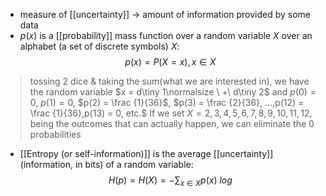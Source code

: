 - measure of [[uncertainty]] $\rightarrow$ amount of information provided by some data
- $p(x)$ is a [[probability]] mass function over a random variable $X$ over an alphabet (a set of discrete symbols) $X$:
$$p(x)=P(X=x),x\in X$$
>	tossing 2 dice & taking the sum(what we are interested in), we have the random variable $x = d\tiny 1\normalsize \ +\ d\tiny 2$ and
>		$p(0) = 0$,
>		$p(1) = 0$,
>		$p(2) = \frac {1}{36}$,
>		$p(3) = \frac {2}{36}, ...,p(12) = \frac {1}{36},p(13) = 0, etc.$
>	If we set $X = {2,3,4,5,6,7,8,9,10,11,12}$, being the outcomes that can actually happen, we can eliminate the 0 probabilities

- [[Entropy (or self-information)]] is the average [[uncertainty]] (information, in bits) of a random variable:
$$H(p) = H(X) = -\displaystyle\sum_{x\in X}p(x)\ log$$